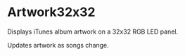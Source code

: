 # Artwork32x32

Displays iTunes album artwork on a 32x32 RGB LED panel.

Updates artwork as songs change.

